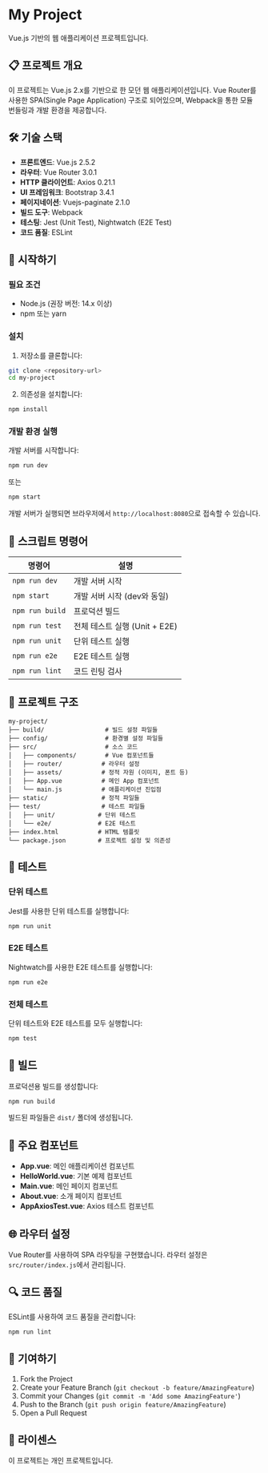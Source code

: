 # My Project

Vue.js 기반의 웹 애플리케이션 프로젝트입니다.

## 📋 프로젝트 개요

이 프로젝트는 Vue.js 2.x를 기반으로 한 모던 웹 애플리케이션입니다. Vue Router를 사용한 SPA(Single Page Application) 구조로 되어있으며, Webpack을 통한 모듈 번들링과 개발 환경을 제공합니다.

## 🛠 기술 스택

- **프론트엔드**: Vue.js 2.5.2
- **라우터**: Vue Router 3.0.1
- **HTTP 클라이언트**: Axios 0.21.1
- **UI 프레임워크**: Bootstrap 3.4.1
- **페이지네이션**: Vuejs-paginate 2.1.0
- **빌드 도구**: Webpack
- **테스팅**: Jest (Unit Test), Nightwatch (E2E Test)
- **코드 품질**: ESLint

## 🚀 시작하기

### 필요 조건

- Node.js (권장 버전: 14.x 이상)
- npm 또는 yarn

### 설치

1. 저장소를 클론합니다:

```bash
git clone <repository-url>
cd my-project
```

2. 의존성을 설치합니다:

```bash
npm install
```

### 개발 환경 실행

개발 서버를 시작합니다:

```bash
npm run dev
```

또는

```bash
npm start
```

개발 서버가 실행되면 브라우저에서 `http://localhost:8080`으로 접속할 수 있습니다.

## 📝 스크립트 명령어

| 명령어          | 설명                          |
| --------------- | ----------------------------- |
| `npm run dev`   | 개발 서버 시작                |
| `npm start`     | 개발 서버 시작 (dev와 동일)   |
| `npm run build` | 프로덕션 빌드                 |
| `npm run test`  | 전체 테스트 실행 (Unit + E2E) |
| `npm run unit`  | 단위 테스트 실행              |
| `npm run e2e`   | E2E 테스트 실행               |
| `npm run lint`  | 코드 린팅 검사                |

## 📁 프로젝트 구조

```
my-project/
├── build/                 # 빌드 설정 파일들
├── config/                # 환경별 설정 파일들
├── src/                   # 소스 코드
│   ├── components/        # Vue 컴포넌트들
│   ├── router/           # 라우터 설정
│   ├── assets/           # 정적 자원 (이미지, 폰트 등)
│   ├── App.vue           # 메인 App 컴포넌트
│   └── main.js           # 애플리케이션 진입점
├── static/               # 정적 파일들
├── test/                 # 테스트 파일들
│   ├── unit/            # 단위 테스트
│   └── e2e/             # E2E 테스트
├── index.html           # HTML 템플릿
└── package.json         # 프로젝트 설정 및 의존성
```

## 🧪 테스트

### 단위 테스트

Jest를 사용한 단위 테스트를 실행합니다:

```bash
npm run unit
```

### E2E 테스트

Nightwatch를 사용한 E2E 테스트를 실행합니다:

```bash
npm run e2e
```

### 전체 테스트

단위 테스트와 E2E 테스트를 모두 실행합니다:

```bash
npm test
```

## 🔧 빌드

프로덕션용 빌드를 생성합니다:

```bash
npm run build
```

빌드된 파일들은 `dist/` 폴더에 생성됩니다.

## 📖 주요 컴포넌트

- **App.vue**: 메인 애플리케이션 컴포넌트
- **HelloWorld.vue**: 기본 예제 컴포넌트
- **Main.vue**: 메인 페이지 컴포넌트
- **About.vue**: 소개 페이지 컴포넌트
- **AppAxiosTest.vue**: Axios 테스트 컴포넌트

## 🌐 라우터 설정

Vue Router를 사용하여 SPA 라우팅을 구현했습니다. 라우터 설정은 `src/router/index.js`에서 관리됩니다.

## 🔍 코드 품질

ESLint를 사용하여 코드 품질을 관리합니다:

```bash
npm run lint
```

## 👥 기여하기

1. Fork the Project
2. Create your Feature Branch (`git checkout -b feature/AmazingFeature`)
3. Commit your Changes (`git commit -m 'Add some AmazingFeature'`)
4. Push to the Branch (`git push origin feature/AmazingFeature`)
5. Open a Pull Request

## 📄 라이센스

이 프로젝트는 개인 프로젝트입니다.
